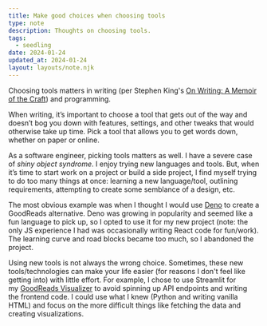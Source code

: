 ```yaml
---
title: Make good choices when choosing tools
type: note
description: Thoughts on choosing tools.
tags:
  - seedling
date: 2024-01-24
updated_at: 2024-01-24
layout: layouts/note.njk
---
```


Choosing tools matters in writing (per Stephen King's [On Writing: A Memoir of the Craft](https://bookshop.org/p/books/on-writing-a-memoir-of-the-craft-stephen-king/14560198?ean=9781982159375)</u>) and programming.

When writing, it’s important to choose a tool that gets out of the way and doesn’t bog you down with features, settings, and other tweaks that would otherwise take up time. Pick a tool that allows you to get words down, whether on paper or online.

As a software engineer, picking tools matters as well. I have a severe case of *shiny object syndrome*. I enjoy trying new languages and tools. But, when it’s time to start work on a project or build a side project, I find myself trying to do too many things at once: learning a new language/tool, outlining requirements, attempting to create some semblance of a design, etc.

The most obvious example was when I thought I would use [Deno](https://deno.com/) to create a GoodReads alternative. Deno was growing in popularity and seemed like a fun language to pick up, so I opted to use it for my new project (note: the only JS experience I had was occasionally writing React code for fun/work). The learning curve and road blocks became too much, so I abandoned the project.

Using new tools is not always the wrong choice. Sometimes, these new tools/technologies can make your life easier (for reasons I don't feel like getting into) with little effort. For example, I chose to use Streamlit for my [GoodReads Visualizer](https://goodreads-visualizer.fly.dev/) to avoid spinning up API endpoints and writing the frontend code. I could use what I knew (Python and writing vanilla HTML) and focus on the more difficult things like fetching the data and creating visualizations.
